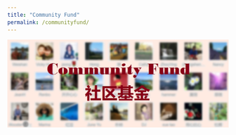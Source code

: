 ```yaml
---
title: "Community Fund"
permalink: /communityfund/
---
```

<p><img src="/assets/images/activities/fund-logo2.jpg"></p>
